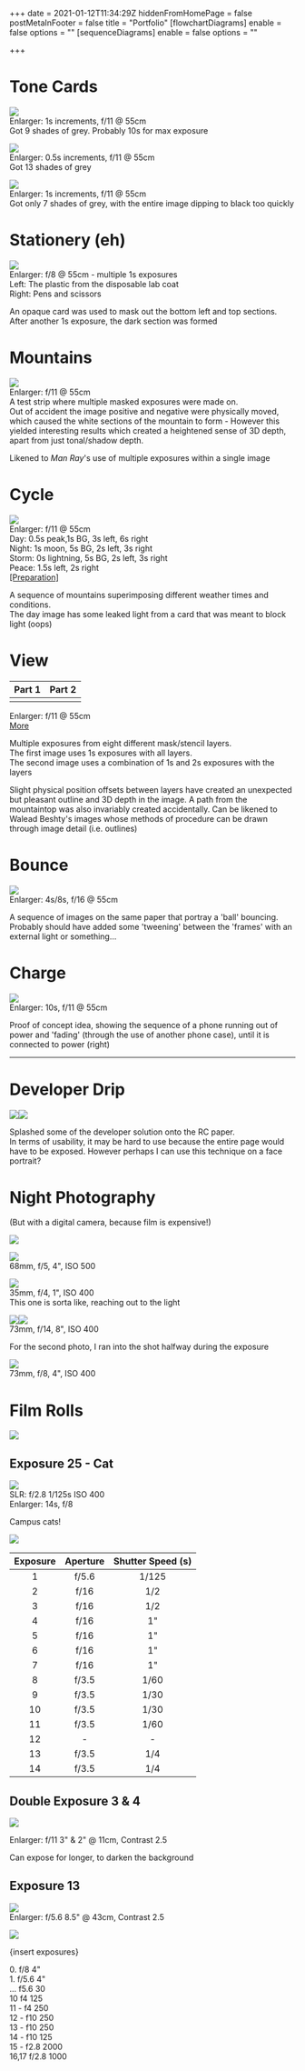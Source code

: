 +++
date = 2021-01-12T11:34:29Z
hiddenFromHomePage = false
postMetaInFooter = false
title = "Portfolio"
[flowchartDiagrams]
enable = false
options = ""
[sequenceDiagrams]
enable = false
options = ""

+++
# Tone Cards

![](/uploads/tone-cards/tone-card-1s-f11-55cm.jpg)  
Enlarger: 1s increments, f/11 @ 55cm  
Got 9 shades of grey. Probably 10s for max exposure

![](/uploads/tone-cards/tone-card-0-5s-f11-55cm.jpg)  
Enlarger: 0.5s increments, f/11 @ 55cm  
Got 13 shades of grey

![](/uploads/tone-cards/tone-card-test-1s-f11-55cm.jpg)  
Enlarger: 1s increments, f/11 @ 55cm  
Got only 7 shades of grey, with the entire image dipping to black too quickly

# Stationery (eh)

![](/uploads/material-test-1s-f8-55cm.jpg)  
Enlarger: f/8 @ 55cm - multiple 1s exposures  
Left: The plastic from the disposable lab coat  
Right: Pens and scissors

An opaque card was used to mask out the bottom left and top sections. After another 1s exposure, the dark section was formed

# Mountains

![](/uploads/mountain-test-f11-55cm.jpg)  
Enlarger: f/11 @ 55cm  
A test strip where multiple masked exposures were made on.  
Out of accident the image positive and negative were physically moved, which caused the white sections of the mountain to form - However this yielded interesting results which created a heightened sense of 3D depth, apart from just tonal/shadow depth.

Likened to _Man Ray_'s use of multiple exposures within a single image

# Cycle

![](/uploads/cycle/cycle-f11-55cm.jpg)  
Enlarger: f/11 @ 55cm  
Day: 0.5s peak,1s BG, 3s left, 6s right  
Night: 1s moon, 5s BG, 2s left, 3s right  
Storm: 0s lightning, 5s BG, 2s left, 3s right  
Peace: 1.5s left, 2s right  
[\[Preparation\]](/uploads/cycle/cycle-prep.jpg)

A sequence of mountains superimposing different weather times and conditions.  
The day image has some leaked light from a card that was meant to block light (oops)

# View

| Part 1 | Part 2 |
| :---: | :---: |
|  |  |

Enlarger: f/11 @ 55cm  
[More](../construction/view)

Multiple exposures from eight different mask/stencil layers.  
The first image uses 1s exposures with all layers.  
The second image uses a combination of 1s and 2s exposures with the layers

Slight physical position offsets between layers have created an unexpected but pleasant outline and 3D depth in the image. A path from the mountaintop was also invariably created accidentally. Can be likened to Walead Beshty's images whose methods of procedure can be drawn through image detail (i.e. outlines)

# Bounce

![](/uploads/bounce-4s-8s-f16-55cm.jpg)  
Enlarger: 4s/8s, f/16 @ 55cm

A sequence of images on the same paper that portray a 'ball' bouncing.  
Probably should have added some 'tweening' between the 'frames' with an external light or something...

# Charge

![](/uploads/charged-10s-f11-55cm.jpg)  
Enlarger: 10s, f/11 @ 55cm

Proof of concept idea, showing the sequence of a phone running out of power and 'fading' (through the use of another phone case), until it is connected to power (right)

***

# Developer Drip

![](/uploads/developer-drip-bw.jpg)![](/uploads/developer-drip-colour.jpg)

Splashed some of the developer solution onto the RC paper.  
In terms of usability, it may be hard to use because the entire page would have to be exposed. However perhaps I can use this technique on a face portrait?

# Night Photography

(But with a digital camera, because film is expensive!)

![](/uploads/night/0t4a0988_dxo.jpg)

![](/uploads/night/0t4a0992.JPG)  
68mm, f/5, 4", ISO 500

![](/uploads/night/0t4a0993.JPG)  
35mm, f/4, 1", ISO 400  
This one is sorta like, reaching out to the light

![](/uploads/night/0t4a1009_dxo.jpg)![](/uploads/night/0t4a1011_dxo.jpg)  
73mm, f/14, 8", ISO 400

For the second photo, I ran into the shot halfway during the exposure

![](/uploads/night/0t4a1029.JPG)  
73mm, f/8, 4", ISO 400

# Film Rolls

![](/uploads/contact-1-f8-14s.jpg)

## Exposure 25 - Cat

![](/uploads/cat-f2-8-125-dev-f8-14s.jpg)  
SLR: f/2.8 1/125s ISO 400  
Enlarger: 14s, f/8

Campus cats!

![](/uploads/contact-2-f8-10s.jpg)

| Exposure | Aperture | Shutter Speed (s) |
| :---: | :---: | :---: |
| 1 | f/5.6 | 1/125 |
| 2 | f/16 | 1/2 |
| 3 | f/16 | 1/2 |
| 4 | f/16 | 1" |
| 5 | f/16 | 1" |
| 6 | f/16 | 1" |
| 7 | f/16 | 1" |
| 8 | f/3.5 | 1/60 |
| 9 | f/3.5 | 1/30 |
| 10 | f/3.5 | 1/30 |
| 11 | f/3.5 | 1/60 |
| 12 | - | - |
| 13 | f/3.5 | 1/4 |
| 14 | f/3.5 | 1/4 |

## Double Exposure 3 & 4

![](/uploads/f11-3s-2s-11cm-c2-5.jpg)

Enlarger: f/11 3" & 2" @ 11cm, Contrast 2.5

Can expose for longer, to darken the background

## Exposure 13

![](/uploads/f5-6-8-5s-43cm-c2-5.jpg)  
Enlarger: f/5.6 8.5" @ 43cm, Contrast 2.5

![](/uploads/contact-3-f8-20s-10s-38cm.jpg)

{insert exposures}

0\. f/8 4"  
1\. f/5.6 4"  
... f5.6 30  
10 f4 125  
11 - f4 250  
12 - f10 250  
13 - f10 250  
14 - f10 125  
15 - f2.8 2000  
16,17 f/2.8 1000